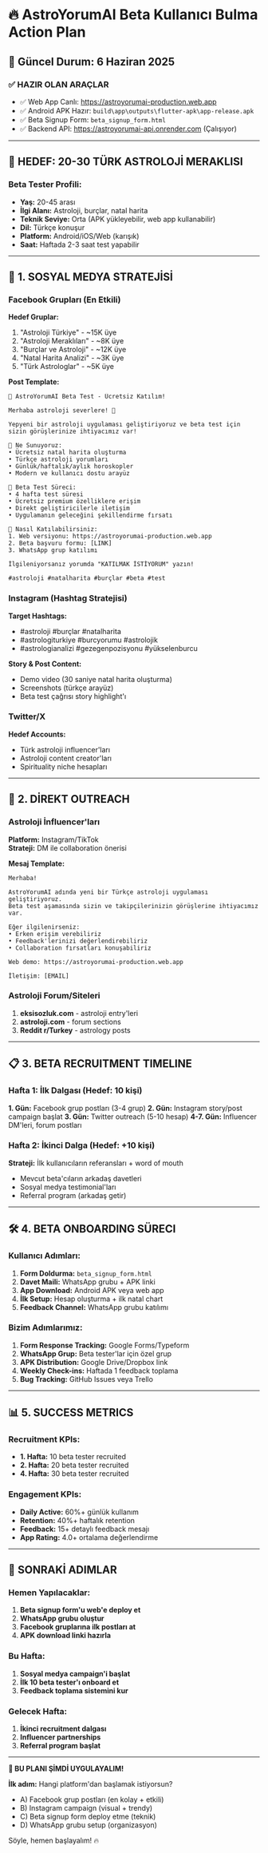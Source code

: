 # 🔥 AstroYorumAI Beta Kullanıcı Bulma Action Plan

## 📅 **Güncel Durum: 6 Haziran 2025**

### ✅ **HAZIR OLAN ARAÇLAR**
- ✅ Web App Canlı: https://astroyorumai-production.web.app
- ✅ Android APK Hazır: `build\app\outputs\flutter-apk\app-release.apk`
- ✅ Beta Signup Form: `beta_signup_form.html`
- ✅ Backend API: https://astroyorumai-api.onrender.com (Çalışıyor)

---

## 🎯 **HEDEF: 20-30 TÜRK ASTROLOJİ MERAKLISI**

### **Beta Tester Profili:**
- **Yaş:** 20-45 arası
- **İlgi Alanı:** Astroloji, burçlar, natal harita
- **Teknik Seviye:** Orta (APK yükleyebilir, web app kullanabilir)
- **Dil:** Türkçe konuşur
- **Platform:** Android/iOS/Web (karışık)
- **Saat:** Haftada 2-3 saat test yapabilir

---

## 📱 **1. SOSYAL MEDYA STRATEJİSİ**

### **Facebook Grupları (En Etkili)**
**Hedef Gruplar:**
1. "Astroloji Türkiye" - ~15K üye
2. "Astroloji Meraklıları" - ~8K üye  
3. "Burçlar ve Astroloji" - ~12K üye
4. "Natal Harita Analizi" - ~3K üye
5. "Türk Astrologlar" - ~5K üye

**Post Template:**
```
🌟 AstroYorumAI Beta Test - Ücretsiz Katılım!

Merhaba astroloji severlere! 👋

Yepyeni bir astroloji uygulaması geliştiriyoruz ve beta test için sizin görüşlerinize ihtiyacımız var!

🎯 Ne Sunuyoruz:
• Ücretsiz natal harita oluşturma
• Türkçe astroloji yorumları  
• Günlük/haftalık/aylık horoskopler
• Modern ve kullanıcı dostu arayüz

🧪 Beta Test Süreci:
• 4 hafta test süresi
• Ücretsiz premium özelliklere erişim
• Direkt geliştiricilerle iletişim
• Uygulamanın geleceğini şekillendirme fırsatı

📲 Nasıl Katılabilirsiniz:
1. Web versiyonu: https://astroyorumai-production.web.app
2. Beta başvuru formu: [LINK]
3. WhatsApp grup katılımı

İlgileniyorsanız yorumda "KATILMAK İSTİYORUM" yazın! 

#astroloji #natalharita #burçlar #beta #test
```

### **Instagram (Hashtag Stratejisi)**
**Target Hashtags:**
- #astroloji #burçlar #natalharita
- #astrologiturkiye #burcyorumu #astrolojik
- #astrologianalizi #gezegenpozisyonu #yükselenburcu

**Story & Post Content:**
- Demo video (30 saniye natal harita oluşturma)
- Screenshots (türkçe arayüz)
- Beta test çağrısı story highlight'ı

### **Twitter/X**
**Hedef Accounts:**
- Türk astroloji influencer'ları
- Astroloji content creator'ları
- Spirituality niche hesapları

---

## 🎯 **2. DİREKT OUTREACH**

### **Astroloji İnfluencer'ları**
**Platform:** Instagram/TikTok  
**Strateji:** DM ile collaboration önerisi

**Mesaj Template:**
```
Merhaba! 

AstroYorumAI adında yeni bir Türkçe astroloji uygulaması geliştiriyoruz. 
Beta test aşamasında sizin ve takipçilerinizin görüşlerine ihtiyacımız var.

Eğer ilgilenirseniz:
• Erken erişim verebiliriz
• Feedback'lerinizi değerlendirebiliriz  
• Collaboration fırsatları konuşabiliriz

Web demo: https://astroyorumai-production.web.app

İletişim: [EMAIL]
```

### **Astroloji Forum/Siteleri**
1. **eksisozluk.com** - astroloji entry'leri
2. **astroloji.com** - forum sections
3. **Reddit r/Turkey** - astrology posts

---

## 📋 **3. BETA RECRUITMENT TIMELINE**

### **Hafta 1: İlk Dalgası (Hedef: 10 kişi)**
**1. Gün:** Facebook grup postları (3-4 grup)
**2. Gün:** Instagram story/post campaign başlat
**3. Gün:** Twitter outreach (5-10 hesap)
**4-7. Gün:** Influencer DM'leri, forum postları

### **Hafta 2: İkinci Dalga (Hedef: +10 kişi)**
**Strateji:** İlk kullanıcıların referansları + word of mouth
- Mevcut beta'cıların arkadaş davetleri
- Sosyal medya testimonial'ları
- Referral program (arkadaş getir)

---

## 🛠️ **4. BETA ONBOARDING SÜRECI**

### **Kullanıcı Adımları:**
1. **Form Doldurma:** `beta_signup_form.html`
2. **Davet Maili:** WhatsApp grubu + APK linki
3. **App Download:** Android APK veya web app
4. **İlk Setup:** Hesap oluşturma + ilk natal chart
5. **Feedback Channel:** WhatsApp grubu katılımı

### **Bizim Adımlarımız:**
1. **Form Response Tracking:** Google Forms/Typeform
2. **WhatsApp Grup:** Beta tester'lar için özel grup
3. **APK Distribution:** Google Drive/Dropbox link
4. **Weekly Check-ins:** Haftada 1 feedback toplama
5. **Bug Tracking:** GitHub Issues veya Trello

---

## 📊 **5. SUCCESS METRICS**

### **Recruitment KPIs:**
- **1. Hafta:** 10 beta tester recruited
- **2. Hafta:** 20 beta tester recruited  
- **4. Hafta:** 30 beta tester recruited

### **Engagement KPIs:**
- **Daily Active:** 60%+ günlük kullanım
- **Retention:** 40%+ haftalık retention
- **Feedback:** 15+ detaylı feedback mesajı
- **App Rating:** 4.0+ ortalama değerlendirme

---

## 🚀 **SONRAKİ ADIMLAR**

### **Hemen Yapılacaklar:**
1. **Beta signup form'u web'e deploy et**
2. **WhatsApp grubu oluştur**
3. **Facebook gruplarına ilk postları at**
4. **APK download linki hazırla**

### **Bu Hafta:**
1. **Sosyal medya campaign'i başlat**
2. **İlk 10 beta tester'ı onboard et**
3. **Feedback toplama sistemini kur**

### **Gelecek Hafta:**
1. **İkinci recruitment dalgası**
2. **Influencer partnerships**
3. **Referral program başlat**

---

**🎯 BU PLANI ŞİMDİ UYGULAYALIM!**

**İlk adım:** Hangi platform'dan başlamak istiyorsun?
- A) Facebook grup postları (en kolay + etkili)
- B) Instagram campaign (visual + trendy)  
- C) Beta signup form deploy etme (teknik)
- D) WhatsApp grubu setup (organizasyon)

Söyle, hemen başlayalım! 🔥
